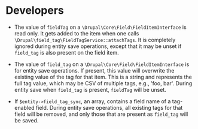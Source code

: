 # Developers

* The value of `fieldTag` on a `\Drupal\Core\Field\FieldItemInterface` is read only.  It gets added to the item when one calls `\Drupal\field_tag\FieldTagService::attachTags`.  It is completely ignored during entity save operations, except that it may be unset if `field_tag` is also present on the field item.

* The value of `field_tag` on a `\Drupal\Core\Field\FieldItemInterface` is for entity save operations.  If present, this value will overwrite the existing value of the tag for that item.  This is a string and represents the full tag value, which may be CSV of multiple tags, e.g., 'foo, bar'.  During entity save when `field_tag` is present, `fieldTag` will be unset.

* If `$entity->field_tag_sync`, an array, contains a field name of a tag-enabled field.  During entity save operations, all existing tags for that field will be removed, and only those that are present as `field_tag` will be saved.

